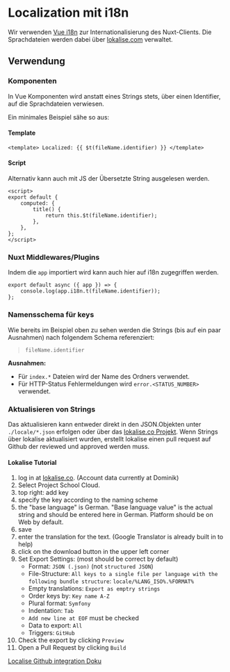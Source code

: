 # Localization mit i18n

Wir verwenden [Vue i18n](http://kazupon.github.io/vue-i18n) zur Internationalisierung des Nuxt-Clients. Die Sprachdateien werden dabei über [lokalise.com](https://lokalise.com) verwaltet.

## Verwendung

### Komponenten

In Vue Komponenten wird anstatt eines Strings stets, über einen Identifier, auf die Sprachdateien verwiesen.

Ein minimales Beispiel sähe so aus:

#### Template

```vue
<template> Localized: {{ $t(fileName.identifier) }} </template>
```

#### Script

Alternativ kann auch mit JS der Übersetzte String ausgelesen werden.

```vue{4}
<script>
export default {
	computed: {
		title() {
			return this.$t(fileName.identifier);
		},
	},
};
</script>
```

### Nuxt Middlewares/Plugins

Indem die `app` importiert wird kann auch hier auf i18n zugegriffen werden.

```js{2}
export default async ({ app }) => {
	console.log(app.i18n.t(fileName.identifier));
};
```

### Namensschema für keys

Wie bereits im Beispiel oben zu sehen werden die Strings (bis auf ein paar Ausnahmen) nach folgendem Schema referenziert:

> `fileName.identifier`

**Ausnahmen:**

- Für `index.*` Dateien wird der Name des Ordners verwendet.
- Für HTTP-Status Fehlermeldungen wird `error.<STATUS_NUMBER>` verwendet.

### Aktualisieren von Strings

Das aktualisieren kann entweder direkt in den JSON.Objekten unter `./locale/*.json` erfolgen oder über das [lokalise.co Projekt](https://lokalise.co). Wenn Strings über lokalise aktualisiert wurden, erstellt lokalise einen pull request auf Github der reviewed und approved werden muss.

#### Lokalise Tutorial

1. log in at [lokalise.co](https://lokalise.co/). (Account data currently at Dominik)
2. Select Project School Cloud.
3. top right: add key
4. specify the key according to the naming scheme
5. the "base language" is German. "Base language value" is the actual string and should be entered here in German. Platform should be on Web by default.
6. save
7. enter the translation for the text. (Google Translator is already built in to help)
8. click on the download button in the upper left corner
9. Set Export Settings: (most should be correct by default)
   - Format: `JSON (.json)` (not `structured JSON`)
   - File-Structure: `All keys to a single file per language with the following bundle structure`: `locale/%LANG_ISO%.%FORMAT%`
   - Empty translations: `Export as emptry strings`
   - Order keys by: `Key name A-Z`
   - Plural format: `Symfony`
   - Indentation: `Tab`
   - `Add new line at EOF` must be checked
   - Data to export: `All`
   - Triggers: `GitHub`
10. Check the export by clicking `Preview`
11. Open a Pull Request by clicking `Build`

[Localise Github integration Doku](https://docs.lokalise.co/en/articles/1684090-github)
